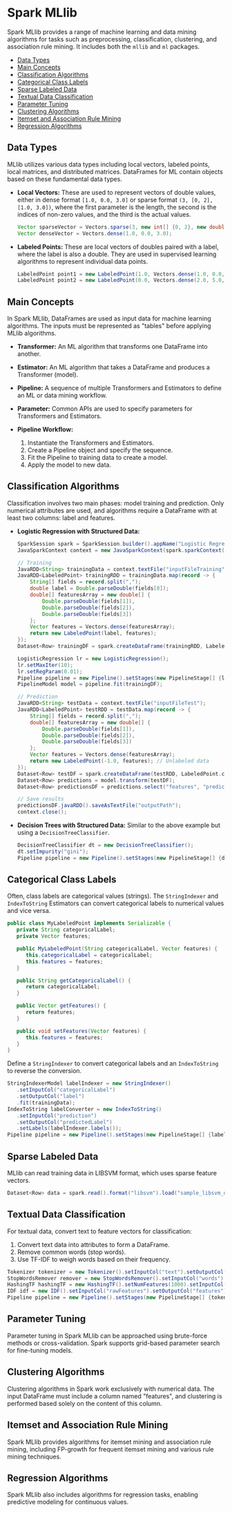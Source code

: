# Spark MLlib

Spark MLlib provides a range of machine learning and data mining algorithms for tasks such as preprocessing, classification, clustering, and association rule mining. It includes both the `mllib` and `ml` packages.

- [Data Types](#data-types)
- [Main Concepts](#main-concepts)
- [Classification Algorithms](#classification-algorithms)
- [Categorical Class Labels](#categorical-class-labels)
- [Sparse Labeled Data](#sparse-labeled-data)
- [Textual Data Classification](#textual-data-classification)
- [Parameter Tuning](#parameter-tuning)
- [Clustering Algorithms](#clustering-algorithms)
- [Itemset and Association Rule Mining](#itemset-and-association-rule-mining)
- [Regression Algorithms](#regression-algorithms)

## Data Types

MLlib utilizes various data types including local vectors, labeled points, local matrices, and distributed matrices. DataFrames for ML contain objects based on these fundamental data types.

- **Local Vectors:**
   These are used to represent vectors of double values, either in dense format `[1.0, 0.0, 3.0]` or sparse format `(3, [0, 2], [1.0, 3.0])`, where the first parameter is the length, the second is the indices of non-zero values, and the third is the actual values.

   ```java
   Vector sparseVector = Vectors.sparse(3, new int[] {0, 2}, new double[] {1.0, 3.0});
   Vector denseVector = Vectors.dense(1.0, 0.0, 3.0);
   ```

- **Labeled Points:**
   These are local vectors of doubles paired with a label, where the label is also a double. They are used in supervised learning algorithms to represent individual data points.

   ```java
   LabeledPoint point1 = new LabeledPoint(1.0, Vectors.dense(1.0, 0.0, 3.0));
   LabeledPoint point2 = new LabeledPoint(0.0, Vectors.dense(2.0, 5.0, 3.0));
   ```

## Main Concepts

In Spark MLlib, DataFrames are used as input data for machine learning algorithms. The inputs must be represented as "tables" before applying MLlib algorithms.

- **Transformer:** An ML algorithm that transforms one DataFrame into another.
- **Estimator:** An ML algorithm that takes a DataFrame and produces a Transformer (model).
- **Pipeline:** A sequence of multiple Transformers and Estimators to define an ML or data mining workflow.
- **Parameter:** Common APIs are used to specify parameters for Transformers and Estimators.

- **Pipeline Workflow:**
   1. Instantiate the Transformers and Estimators.
   2. Create a Pipeline object and specify the sequence.
   3. Fit the Pipeline to training data to create a model.
   4. Apply the model to new data.

## Classification Algorithms

Classification involves two main phases: model training and prediction. Only numerical attributes are used, and algorithms require a DataFrame with at least two columns: label and features.

- **Logistic Regression with Structured Data:**

   ```java
   SparkSession spark = SparkSession.builder().appName("Logistic Regression").getOrCreate();
   JavaSparkContext context = new JavaSparkContext(spark.sparkContext());

   // Training
   JavaRDD<String> trainingData = context.textFile("inputFileTraining");
   JavaRDD<LabeledPoint> trainingRDD = trainingData.map(record -> {
       String[] fields = record.split(",");
       double label = Double.parseDouble(fields[0]);
       double[] featuresArray = new double[] {
           Double.parseDouble(fields[1]),
           Double.parseDouble(fields[2]),
           Double.parseDouble(fields[3])
       };
       Vector features = Vectors.dense(featuresArray);
       return new LabeledPoint(label, features);
   });
   Dataset<Row> trainingDF = spark.createDataFrame(trainingRDD, LabeledPoint.class).cache();
   
   LogisticRegression lr = new LogisticRegression();
   lr.setMaxIter(10);
   lr.setRegParam(0.01);
   Pipeline pipeline = new Pipeline().setStages(new PipelineStage[] {lr});
   PipelineModel model = pipeline.fit(trainingDF);

   // Prediction
   JavaRDD<String> testData = context.textFile("inputFileTest");
   JavaRDD<LabeledPoint> testRDD = testData.map(record -> {
       String[] fields = record.split(",");
       double[] featuresArray = new double[] {
           Double.parseDouble(fields[1]),
           Double.parseDouble(fields[2]),
           Double.parseDouble(fields[3])
       };
       Vector features = Vectors.dense(featuresArray);
       return new LabeledPoint(-1.0, features); // Unlabeled data
   });
   Dataset<Row> testDF = spark.createDataFrame(testRDD, LabeledPoint.class);
   Dataset<Row> predictions = model.transform(testDF);
   Dataset<Row> predictionsDF = predictions.select("features", "prediction");

   // Save results
   predictionsDF.javaRDD().saveAsTextFile("outputPath");
   context.close();
   ```

- **Decision Trees with Structured Data:**
   Similar to the above example but using a `DecisionTreeClassifier`.

   ```java
   DecisionTreeClassifier dt = new DecisionTreeClassifier();
   dt.setImpurity("gini");
   Pipeline pipeline = new Pipeline().setStages(new PipelineStage[] {dt});
   ```

## Categorical Class Labels

Often, class labels are categorical values (strings). The `StringIndexer` and `IndexToString` Estimators can convert categorical labels to numerical values and vice versa.

```java
public class MyLabeledPoint implements Serializable {
   private String categoricalLabel;
   private Vector features;

   public MyLabeledPoint(String categoricalLabel, Vector features) {
      this.categoricalLabel = categoricalLabel;
      this.features = features;
   }

   public String getCategoricalLabel() {
      return categoricalLabel;
   }

   public Vector getFeatures() {
      return features;
   }

   public void setFeatures(Vector features) {
      this.features = features;
   }
}
```

Define a `StringIndexer` to convert categorical labels and an `IndexToString` to reverse the conversion.

```java
StringIndexerModel labelIndexer = new StringIndexer()
   .setInputCol("categoricalLabel")
   .setOutputCol("label")
   .fit(trainingData);
IndexToString labelConverter = new IndexToString()
   .setInputCol("prediction")
   .setOutputCol("predictedLabel")
   .setLabels(labelIndexer.labels());
Pipeline pipeline = new Pipeline().setStages(new PipelineStage[] {labelIndexer, decisionTree, labelConverter});
```

## Sparse Labeled Data

MLlib can read training data in LIBSVM format, which uses sparse feature vectors.

```java
Dataset<Row> data = spark.read().format("libsvm").load("sample_libsvm_data.txt");
```

## Textual Data Classification

For textual data, convert text to feature vectors for classification:

1. Convert text data into attributes to form a DataFrame.
2. Remove common words (stop words).
3. Use TF-IDF to weigh words based on their frequency.

```java
Tokenizer tokenizer = new Tokenizer().setInputCol("text").setOutputCol("words");
StopWordsRemover remover = new StopWordsRemover().setInputCol("words").setOutputCol("filteredWords");
HashingTF hashingTF = new HashingTF().setNumFeatures(1000).setInputCol("filteredWords").setOutputCol("rawFeatures");
IDF idf = new IDF().setInputCol("rawFeatures").setOutputCol("features");
Pipeline pipeline = new Pipeline().setStages(new PipelineStage[] {tokenizer, remover, hashingTF, idf, logisticRegression});
```

## Parameter Tuning

Parameter tuning in Spark MLlib can be approached using brute-force methods or cross-validation. Spark supports grid-based parameter search for fine-tuning models.

## Clustering Algorithms

Clustering algorithms in Spark work exclusively with numerical data. The input DataFrame must include a column named "features", and clustering is performed based solely on the content of this column.

## Itemset and Association Rule Mining

Spark MLlib provides algorithms for itemset mining and association rule mining, including FP-growth for frequent itemset mining and various rule mining techniques.

## Regression Algorithms

Spark MLlib also includes algorithms for regression tasks, enabling predictive modeling for continuous values.